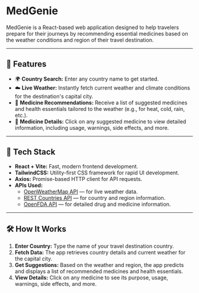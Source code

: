 # MedGenie

MedGenie is a React-based web application designed to help travelers prepare for their journeys by recommending essential medicines based on the weather conditions and region of their travel destination.

---

## 🚀 Features

- 🌍 **Country Search:** Enter any country name to get started.
- ☁️ **Live Weather:** Instantly fetch current weather and climate conditions for the destination's capital city.
- 🏥 **Medicine Recommendations:** Receive a list of suggested medicines and health essentials tailored to the weather (e.g., for heat, cold, rain, etc.).
- 💊 **Medicine Details:** Click on any suggested medicine to view detailed information, including usage, warnings, side effects, and more.

---

## 🔧 Tech Stack

- **React + Vite:** Fast, modern frontend development.
- **TailwindCSS:** Utility-first CSS framework for rapid UI development.
- **Axios:** Promise-based HTTP client for API requests.
- **APIs Used:**
  - [OpenWeatherMap API](https://openweathermap.org/api) — for live weather data.
  - [REST Countries API](https://restcountries.com/) — for country and region information.
  - [OpenFDA API](https://open.fda.gov/apis/drug/drugsfda/) — for detailed drug and medicine information.

---

## 🛠️ How It Works

1. **Enter Country:** Type the name of your travel destination country.
2. **Fetch Data:** The app retrieves country details and current weather for the capital city.
3. **Get Suggestions:** Based on the weather and region, the app predicts and displays a list of recommended medicines and health essentials.
4. **View Details:** Click on any medicine to see its purpose, usage, warnings, side effects, and more.

